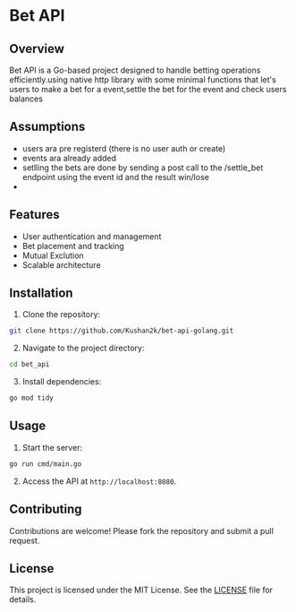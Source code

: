 # Bet API

## Overview

Bet API is a Go-based project designed to handle betting operations efficiently.using native http library with some minimal functions that let's users to make a bet for a event,settle the bet for the event and check users balances

## Assumptions

- users ara pre registerd (there is no user auth or create)
- events ara already added
- setlling the bets are done by sending a post call to the /settle_bet endpoint using the event id and the result win/lose
-

## Features

- User authentication and management
- Bet placement and tracking
- Mutual Exclution
- Scalable architecture

## Installation

1. Clone the repository:

```bash
git clone https://github.com/Kushan2k/bet-api-golang.git
```

2. Navigate to the project directory:

```bash
cd bet_api
```

3. Install dependencies:

```bash
go mod tidy
```

## Usage

1. Start the server:

```bash
go run cmd/main.go
```

2. Access the API at `http://localhost:8080`.

## Contributing

Contributions are welcome! Please fork the repository and submit a pull request.

## License

This project is licensed under the MIT License. See the [LICENSE](LICENSE) file for details.
